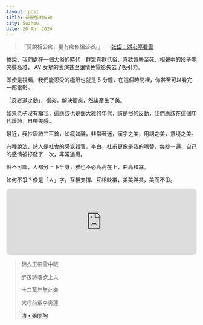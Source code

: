 ```yaml
---
layout: post
title: 诗是俗的反动
city: Suzhou
date: 20 Apr 2024
---
```


> 「莫說相公痴，更有痴似相公者。」 -- [张岱：湖心亭看雪](https://zh.wikisource.org/zh-hant/%E6%B9%96%E5%BF%83%E4%BA%AD%E7%9C%8B%E9%9B%AA)

據說，我們處在一個大俗的時代，群眾喜歡低俗，喜歡娛樂至死，相聲中的段子嘲笑裝高雅， AV 女星的表演甚至讓情色電影失去了吸引力。

即使是視頻，我們能忍受的極限也就是 5 分鐘，在這個時間裡，你甚至可以看完一部電影。

「反者道之動」，衝突，解決衝突，然後產生了美。

如果老子沒有騙我，這應該也是個大雅的年代，詩是俗的反動，我們應該在這個年代讀詩，自帶美感。

最近，我抄唐詩三百首，如癡如醉，非常著迷，漢字之美，用詞之美，意境之美。

有種說法，詩人是社會的感覺器官，李白、杜甫更像是我的嘴替，每抄一遍，自己的感情被抒發了一次，非常過癮。

俗不可鄙，人都分上下半身，雅也不必高高在上，曲高和寡。

如何不爭？像是「人」字，互相支撐、互相映襯，美美與共，美而不爭。

<iframe allow="autoplay *; encrypted-media *; fullscreen *; clipboard-write" frameborder="0" height="175" style="width:100%;max-width:660px;overflow:hidden;border-radius:10px;" sandbox="allow-forms allow-popups allow-same-origin allow-scripts allow-storage-access-by-user-activation allow-top-navigation-by-user-activation" src="https://embed.music.apple.com/tr/album/%E5%8D%97%E6%96%B9%E5%A7%91%E5%A8%98/1722413125?i=1722413132"></iframe>

> 錦衣玉帶雪中眠
> 
> 醉後詩魂欲上天
> 
> 十二萬年無此樂
> 
> 大呼前輩李靑蓮
>
> [清・張問陶](https://www5a.biglobe.ne.jp/~shici/shi4_08/jiumeng77.htm)
